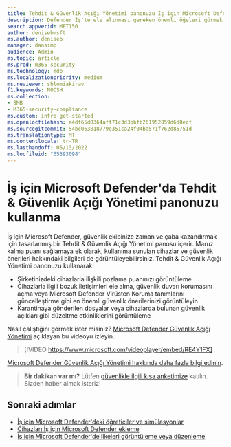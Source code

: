 ```yaml
---
title: Tehdit & Güvenlik Açığı Yönetimi panonuzu İş için Microsoft Defender'da görüntüleme
description: Defender İş'te ele alınması gereken önemli öğeleri görmek için tehdit & Tehdit & Tehdit & Güvenlik Açığı Yönetimi panonuzu kullanın.
search.appverid: MET150
author: denisebmsft
ms.author: deniseb
manager: dansimp
audience: Admin
ms.topic: article
ms.prod: m365-security
ms.technology: mdb
ms.localizationpriority: medium
ms.reviewer: shlomiakirav
f1.keywords: NOCSH
ms.collection:
- SMB
- M365-security-compliance
ms.custom: intro-get-started
ms.openlocfilehash: a4df65d0364aff71c3d3bbfb261952859d6d8ecf
ms.sourcegitcommit: 54bc063818779e351ca24f04ba571f762d85751d
ms.translationtype: MT
ms.contentlocale: tr-TR
ms.lasthandoff: 05/13/2022
ms.locfileid: "65393098"
---
```

# <a name="use-your-threat--vulnerability-management-dashboard-in-microsoft-defender-for-business"></a>İş için Microsoft Defender'da Tehdit & Güvenlik Açığı Yönetimi panonuzu kullanma

İş için Microsoft Defender, güvenlik ekibinize zaman ve çaba kazandırmak için tasarlanmış bir Tehdit & Güvenlik Açığı Yönetimi panosu içerir. Maruz kalma puanı sağlamaya ek olarak, kullanıma sunulan cihazlar ve güvenlik önerileri hakkındaki bilgileri de görüntüleyebilirsiniz. Tehdit & Güvenlik Açığı Yönetimi panonuzu kullanarak:

- Şirketinizdeki cihazlarla ilişkili pozlama puanınızı görüntüleme
- Cihazlarla ilgili bozuk iletişimleri ele alma, güvenlik duvarı korumasını açma veya Microsoft Defender Virüsten Koruma tanımlarını güncelleştirme gibi en önemli güvenlik önerilerinizi görüntüleyin
- Karantinaya gönderilen dosyalar veya cihazlarda bulunan güvenlik açıkları gibi düzeltme etkinliklerini görüntüleme

Nasıl çalıştığını görmek ister misiniz? [Microsoft Defender Güvenlik Açığı Yönetimi](../defender-vulnerability-management/defender-vulnerability-management.md) açıklayan bu videoyu izleyin.

> [!VIDEO https://www.microsoft.com/videoplayer/embed/RE4Y1FX]

[Microsoft Defender Güvenlik Açığı Yönetimi hakkında daha fazla bilgi edinin](../defender-vulnerability-management/defender-vulnerability-management.md).

>
> **Bir dakikan var mı?**
> Lütfen <a href="https://microsoft.qualtrics.com/jfe/form/SV_0JPjTPHGEWTQr4y" target="_blank">güvenlikle ilgili kısa anketimize</a> katılın. Sizden haber almak isteriz!
>

## <a name="next-steps"></a>Sonraki adımlar

- [İş için Microsoft Defender'deki öğreticiler ve simülasyonlar](mdb-tutorials.md)
- [Cihazları İş için Microsoft Defender ekleme](mdb-onboard-devices.md)
- [İş için Microsoft Defender'de ilkeleri görüntüleme veya düzenleme](mdb-view-edit-create-policies.md)
